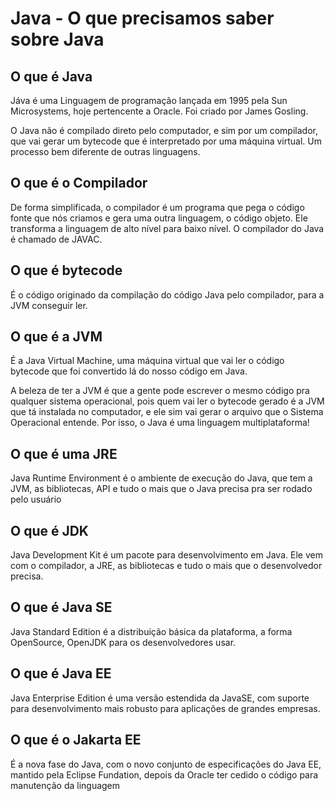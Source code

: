# Java - O que precisamos saber sobre Java

## O que é Java

Jáva é uma Linguagem de programação lançada em 1995 pela Sun Microsystems, hoje pertencente a Oracle. Foi criado por James Gosling.

O Java não é compilado direto pelo computador, e sim por um compilador, que vai gerar um bytecode que é interpretado por uma máquina virtual. Um processo bem diferente de outras linguagens.

## O que é o Compilador

De forma simplificada, o compilador é um programa que pega o código fonte que nós criamos e gera uma outra linguagem, o código objeto. Ele transforma a linguagem de alto nível para baixo nível. O compilador do Java é chamado de JAVAC.

## O que é bytecode

É o código originado da compilação do código Java pelo compilador, para a JVM conseguir ler.

## O que é a JVM

É a Java Virtual Machine, uma máquina virtual que vai ler o código bytecode que foi convertido lá do nosso código em Java.

A beleza de ter a JVM é que a gente pode escrever o mesmo código pra qualquer sistema operacional, pois quem vai ler o bytecode gerado é a JVM que tá instalada no computador, e ele sim vai gerar o arquivo que o Sistema Operacional entende. Por isso, o Java é uma linguagem multiplataforma!

## O que é uma JRE

Java Runtime Environment é o ambiente de execução do Java, que tem a JVM, as bibliotecas, API e tudo o mais que o Java precisa pra ser rodado pelo usuário

## O que é JDK

Java Development Kit é um pacote para desenvolvimento em Java. Ele vem com o compilador, a JRE, as bibliotecas e tudo o mais que o desenvolvedor precisa.

## O que é Java SE

Java Standard Edition é a distribuição básica da plataforma, a forma OpenSource, OpenJDK para os desenvolvedores usar.

## O que é Java EE

Java Enterprise Edition é uma versão estendida da JavaSE, com suporte para desenvolvimento mais robusto para aplicações de grandes empresas.

## O que é o Jakarta EE

É a nova fase do Java, com o novo conjunto de especificações do Java EE, mantido pela Eclipse Fundation, depois da Oracle ter cedido o código para manutenção da linguagem

